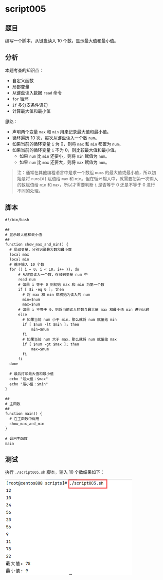 # script005
## 题目

编写一个脚本，从键盘读入 10 个数，显示最大值和最小值。





## 分析

本题考查的知识点：

- 自定义函数
- 局部变量
- 从键盘读入数据 `read` 命令
- `for` 循环
- `if` 多分支条件语句
- 计算最大值和最小值

思路：

- 声明两个变量 `max` 和 `min` 用来记录最大值和最小值。
- 循环遍历 10 次，每次从键盘读入一个数 `num`。
- 如果当前的循环变量 `i` 为 0，则将 `max` 和 `min` 都置为 `num`。
- 如果当前的循环变量 `i` 不为 0，则比较最大值和最小值。
  - 如果 `num` 比 `min` 还要小，则将 `min` 赋值为 `num`。
  - 如果 `num` 比 `max` 还要大，则将 `max` 赋值为 `num`。



> 注：通常在其他编程语言中是求一个数组 `nums` 的最大值或最小值，所以初始是将 `nums[0]` 赋值给 `max` 和 `min`。但在循环输入中，就需要把第一次输入的数赋值给 `min` 和 `max`，所以才需要判断 `i` 是否等于 0 还是不等于 0 进行不同的处理。



## 脚本

```shell
#!/bin/bash

##
# 显示最大值和最小值
##
function show_max_and_min() {
  # 局部变量，分别记录最大数和最小数
  local max
  local min
  # 循环输入 10 个数
  for (( i = 0; i < 10; i++ )); do
      # 从键盘读入一个数，存储到变量 num 中
      read num
      # 如果 i 等于 0 则初始 max 和 min 为第一个数
      if [ $i -eq 0 ]; then
        # 将 max 和 min 都初始为读入的 num
        min=$num
        max=$num
      # 如果 i 不等于 0，则将当前读入的数与最大值 max 和最小值 min 进行比较
      else
        # 如果当前 num 小于 min，那么就将 num 赋值给 min
        if [ $num -lt $min ]; then
            min=$num
        fi
        # 如果当前 num 大于 max，那么就将 num 赋值给 max
        if [ $num -gt $max ]; then
            max=$num
        fi
      fi
  done

  # 最后打印最大值和最小值
  echo "最大值：$max"
  echo "最小值：$min"
}

##
# 主函数
##
function main() {
  # 在主函数中调用
  show_max_and_min
}

# 调用主函数
main
```





## 测试

执行 `./script005.sh` 脚本，输入 10 个数结果如下：

![image-20220529135539774](image-script005/image-20220529135539774.png)

